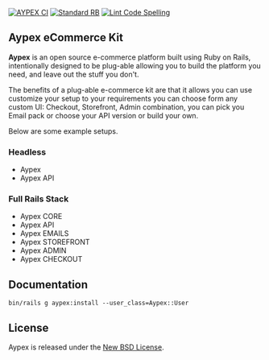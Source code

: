 [![AYPEX CI](https://github.com/aypex-io/aypex/actions/workflows/ci.yml/badge.svg)](https://github.com/aypex-io/aypex/actions/workflows/ci.yml)
[![Standard RB](https://github.com/aypex-io/aypex/actions/workflows/standard_rb_core.yml/badge.svg)](https://github.com/aypex-io/aypex/actions/workflows/standard_rb_core.yml)
[![Lint Code Spelling](https://github.com/aypex-io/aypex/actions/workflows/spelling_lint.yml/badge.svg)](https://github.com/aypex-io/aypex/actions/workflows/spelling_lint.yml)

## Aypex eCommerce Kit

**Aypex** is an open source e-commerce platform built using Ruby on Rails, intentionally designed to be
plug-able allowing you to build the platform you need, and leave out the stuff you don't.

The benefits of a plug-able e-commerce kit are that it allows you can use customize your setup to your requirements
you can choose form any custom UI: Checkout, Storefront, Admin combination, you can pick you Email pack or choose your API version or build your own.

Below are some example setups.
### Headless
- Aypex
- Aypex API

### Full Rails Stack
- Aypex CORE
- Aypex API
- Aypex EMAILS
- Aypex STOREFRONT
- Aypex ADMIN
- Aypex CHECKOUT

## Documentation

```shell
bin/rails g aypex:install --user_class=Aypex::User
```

## License

Aypex is released under the [New BSD License](https://github.com/aypex-io/aypex/blob/main/license.md).
